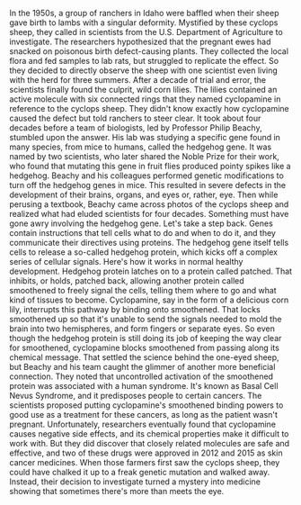 
In the 1950s, a group of ranchers in Idaho
were baffled when their sheep gave birth
to lambs with a singular deformity.
Mystified by these cyclops sheep,
they called in scientists from the U.S.
Department of Agriculture to investigate.
The researchers hypothesized
that the pregnant ewes
had snacked on poisonous 
birth defect-causing plants.
They collected the local flora
and fed samples to lab rats,
but struggled to replicate the effect.
So they decided 
to directly observe the sheep
with one scientist even living
with the herd for three summers.
After a decade of trial and error,
the scientists finally found the culprit,
wild corn lilies.
The lilies contained an active molecule
with six connected rings
that they named cyclopamine
in reference to the cyclops sheep.
They didn&#39;t know exactly
how cyclopamine caused the defect
but told ranchers to steer clear.
It took about four decades before
a team of biologists,
led by Professor Philip Beachy,
stumbled upon the answer.
His lab was studying a specific gene
found in many species,
from mice to humans,
called the hedgehog gene.
It was named by two scientists, who later
shared the Noble Prize for their work,
who found that mutating 
this gene in fruit flies
produced pointy spikes like a hedgehog.
Beachy and his colleagues performed
genetic modifications
to turn off the hedgehog genes in mice.
This resulted in severe defects 
in the development
of their brains, organs, and eyes
or, rather, eye.
Then while perusing a textbook, Beachy 
came across photos of the cyclops sheep
and realized what had eluded scientists
for four decades.
Something must have gone awry 
involving the hedgehog gene.
Let&#39;s take a step back.
Genes contain instructions that tell
cells what to do and when to do it,
and they communicate their directives
using proteins.
The hedgehog gene itself tells cells
to release a so-called hedgehog protein,
which kicks off a complex 
series of cellular signals.
Here&#39;s how it works in normal
healthy development.
Hedgehog protein latches on to
a protein called patched.
That inhibits, or holds, patched back,
allowing another protein called
smoothened to freely signal the cells,
telling them where to go
and what kind of tissues to become.
Cyclopamine, say in the form 
of a delicious corn lily,
interrupts this pathway
by binding onto smoothened.
That locks smoothened up so that
it&#39;s unable to send the signals
needed to mold the brain 
into two hemispheres,
and form fingers or separate eyes.
So even though the hedgehog
protein is still doing its job
of keeping the way clear for smoothened,
cyclopamine blocks smoothened
from passing along its chemical message.
That settled the science
behind the one-eyed sheep,
but Beachy and his team 
caught the glimmer
of another more beneficial connection.
They noted that uncontrolled activation
of the smoothened protein
was associated with a human syndrome.
It&#39;s known as Basal Cell Nevus Syndrome,
and it predisposes people to certain cancers.
The scientists proposed
putting cyclopamine&#39;s smoothened 
binding powers to good use
as a treatment for these cancers,
as long as the patient wasn&#39;t pregnant.
Unfortunately, researchers eventually
found that cyclopamine
causes negative side effects,
and its chemical properties
make it difficult to work with.
But they did discover that closely
related molecules are safe and effective,
and two of these drugs were approved
in 2012 and 2015 as skin cancer medicines.
When those farmers first saw
the cyclops sheep,
they could have chalked it up to
a freak genetic mutation and walked away.
Instead, their decision to investigate
turned a mystery into medicine
showing that sometimes
there&#39;s more than meets the eye.
